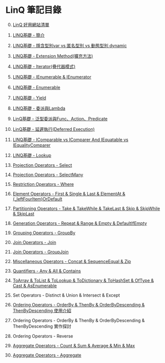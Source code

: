 ﻿# LinQ 筆記目錄

0. [LinQ 好用網站清單](https://hackmd.io/geIPKi1lTbC7HlAtmE4gcA?sync=&type=)
1. [LINQ基礎 - 簡介](https://hackmd.io/gwdxkE0GQiKZwsFCZk6v8Q)
2. [LINQ基礎 - 隱含型別var vs 匿名型別 vs 動態型別 dynamic](https://hackmd.io/xUTkMJ6WRI-q2HRrO5GKkg)
3. [LINQ基礎 - Extension Method(擴充方法)](https://hackmd.io/HacOoV94SZy9ryAORocmnw)
4. [LINQ基礎 - Iterator(疊代器模式)](https://hackmd.io/vnZcWNdGRCq1cjMJRMJZZA)
5. [LINQ基礎 - IEnumerable & IEnumerator](https://hackmd.io/lSm0-BylRdK-MV0AErhHyw)
6. [LINQ基礎 - Enumerable](https://hackmd.io/khKtTK-mSPyCm7wvE9ghmw)
7. [LINQ基礎 - Yield](https://hackmd.io/P_h9ag3ETIOuZMrCq41hWQ?view)
8. [LINQ基礎 - 委派與Lambda](https://hackmd.io/sU49zV1bSmaaHQIty9o4cg)
9. [LinQ基礎 - 泛型委派與Func、Action、Predicate](https://hackmd.io/xQoAvh0sTdaiHpSc9qZvDQ?view)
10. [LinQ基礎 - 延遲執行(Deferred Execution)](https://hackmd.io/W__5nByUSCSWMsUEL82ZbA?view)
11. [LINQ基礎 - IComparable vs IComparer And IEquatable vs IEqualityComparer](https://hackmd.io/VrhUjGY9QPO2uOE06nR5ZA?view#IEquatable)
1. [LINQ基礎 - Lookup](https://hackmd.io/yMO0aHHPQKm61t0ceAeDCQ)
11. [Projection Operators - Select](https://hackmd.io/9TPoAhThTzGCVvwGxfwqOg?view)
12. [Projection Operators - SelectMany](https://hackmd.io/mNBV8TbOQ32VSdY83nLcHg?view)
12. [Restriction Operators - Where](https://hackmd.io/DcrS1BVHT9C1ygmUxU-yGg?view)
21. [Element Operators - First & Single & Last & ElementAt & (_leftFourItem)OrDefault](https://hackmd.io/xH9XwCvDQtq0oTi2hkAW6g?view#%E7%B8%BD%E7%B5%90)

16. [Partitioning Operators - Take & TakeWhile & TakeLast & Skip & SkipWhile & SkipLast](https://hackmd.io/R4TmtFzRTWanD6Hla0-jHQ?view)
19. [Generation Operators - Repeat & Range & Empty & DefaultIfEmpty](https://hackmd.io/MzS8dYhXT6yuc_jJAqZMog?view)

14. [Grouping Operators - GroupBy](https://hackmd.io/1TKMrbVMQZuTJ1wGGg6URg?view)

23. [Join Operators - Join](https://hackmd.io/ykn7yeeLS4qRgsNck1m_RA?view)
21. [Join Operators - GroupJoin ](https://hackmd.io/jX60lVihStOT5Lk8tVS7VA?view)


20. [Miscellaneous Operators - Concat & SequenceEqual & Zip ](https://hackmd.io/Zl9Vtkh3RYqfT5ieGHmczw?view)
18. [Quantifiers - Any & All & Contains ](https://hackmd.io/foPC9IiWQWWoqDFn9zzTUQ?view)
22. [ToArray & ToList & ToLookup & ToDictionary & ToHashSet & OfType & Cast & AsEnumerable](https://hackmd.io/kR9KRGIsSs20M-pxyU8lQA?view)
17. Set Operators - Distinct & Union & Intersect & Except
13. [Ordering Operators - OrderBy & ThenBy & OrderByDescending & ThenByDescending 使用介紹](https://hackmd.io/BnKNeL1GTPWq0vrP6h-McA?view#OrderBy-amp-ThenBy-amp-OrderByDescending-amp-ThenByDescending-%E4%BD%BF%E7%94%A8%E4%BB%8B%E7%B4%B9)
13. Ordering Operators - OrderBy & ThenBy & OrderByDescending & ThenByDescending 實作探討
13. Ordering Operators - Reverse
15. [Aggregate Operators - Count & Sum & Average & Min & Max](https://hackmd.io/itytIKAnRrWWUoZ79iyypQ?view)
16. [Aggregate Operators - Aggregate](https://hackmd.io/N-wyJYp8QC2Ro1KAXnzfzA)
